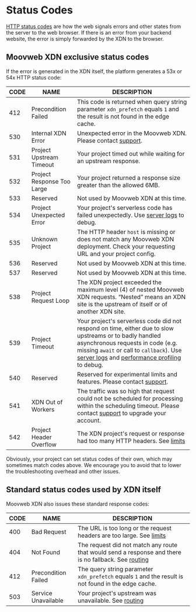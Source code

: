 # Status Codes

[HTTP status codes](https://en.wikipedia.org/wiki/List_of_HTTP_status_codes) are how the web signals errors and other states from the server to the web browser. If there is an error from your backend website, the error is simply forwarded by the XDN to the browser.

## Moovweb XDN exclusive status codes

If the error is generated in the XDN itself, the platform generates a 53x or 54x HTTP status code:

| CODE | NAME | DESCRIPTION |
| -- | -- | -- |
| 412 | Precondition Failed | This code is returned when query string parameter `xdn_prefetch` equals `1` and the result is not found in the edge cache. |
| 530 | Internal XDN Error | Unexpected error in the Moovweb XDN. Please contact [support](https://help.moovweb.com). |
| 531 | Project Upstream Timeout | Your project timed out while waiting for an upstream response. |
| 532 | Project Response Too Large | Your project returned a response size greater than the allowed 6MB. |
| 533 | Reserved | Not used by Moovweb XDN at this time. |
| 534 | Project Unexpected Error | Your project's serverless code has failed unexpectedly. Use [server logs](/guides/logs#section_server_logs) to debug. |
| 535 | Unknown Project | The HTTP header `host` is missing or does not match any Moovweb XDN deployment. Check your requesting URL and your project config. |
| 536 | Reserved | Not used by Moovweb XDN at this time. |
| 537 | Reserved | Not used by Moovweb XDN at this time. |
| 538 | Project Request Loop | The XDN project exceeded the maximum level (4) of nested Moovweb XDN requests. “Nested” means an XDN site is the upstream of itself or of another XDN site. |
| 539 | Project Timeout | Your project's serverless code did not respond on time, either due to slow upstreams or to badly handled asynchronous requests in code (e.g. missing `await` or call to `callback`). Use [server logs](/guides/logs#section_server_logs) and [performance profiling](/guides/performance) to debug. |
| 540 | Reserved | Reserved for experimental limits and features. Please contact [support](https://help.moovweb.com). |
| 541 | XDN Out of Workers | The traffic was so high that request could not be scheduled for processing within the scheduling timeout. Please contact [support](/guides/support) to upgrade your account. |
| 542 | Project Header Overflow | The XDN project's request or response had too many HTTP headers. See [limits](/guides/limits) |

Obviously, your project can set status codes of their own, which may sometimes match codes above. We encourage you to avoid that to lower the troubleshooting overhead and other issues.

## Standard status codes used by XDN itself

Moovweb XDN also issues these standard response codes:

| CODE | NAME | DESCRIPTION |
| -- | -- | -- |
| 400 | Bad Request | The URL is too long or the request headers are too large. See [limits](limits) |
| 404 | Not Found | The request did not match any route that would send a response and there is no fallback. See [routing](routing) |
| 412 | Precondition Failed | The query string parameter `xdn_prefetch` equals `1` and the result is not found in the edge cache. |
| 503 | Service Unavailable | Your project's upstream was unavailable. See [routing](routing) |
